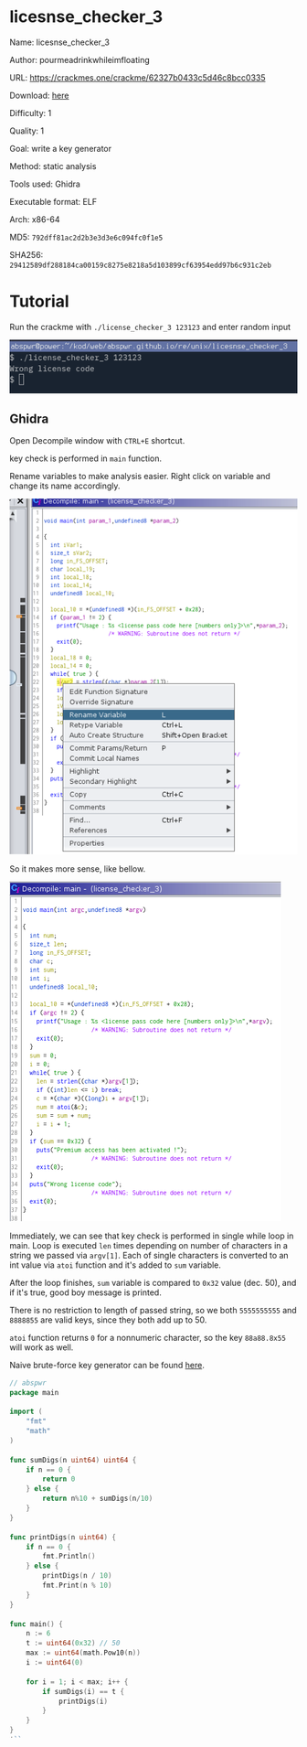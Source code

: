 # licesnse_checker_3

Name: licesnse_checker_3

Author: pourmeadrinkwhileimfloating

URL: https://crackmes.one/crackme/62327b0433c5d46c8bcc0335

Download: [here](./license_checker_3)

Difficulty: 1

Quality: 1

Goal: write a key generator

Method: static analysis

Tools used: Ghidra

Executable format: ELF

Arch: x86-64

MD5: `792dff81ac2d2b3e3d3e6c094fc0f1e5`

SHA256: `29412589df288184ca00159c8275e8218a5d103899cf63954edd97b6c931c2eb`

# Tutorial

Run the crackme with `./license_checker_3 123123` and enter random input

![run](00-crackme.png)

## Ghidra

Open Decompile window with `CTRL+E` shortcut.

key check is performed in `main` function.

Rename variables to make analysis easier. Right click on variable and change its name accordingly.

![rename variables](./01-rename-variables.png)

So it makes more sense, like bellow. 

![after rename](./02.png)

Immediately, we can see that key check is performed in single while loop in main.
Loop is executed `len` times depending on number of characters in a string we passed via `argv[1]`.
Each of single characters is converted to an int value via `atoi` function and it's added to `sum` variable.

After the loop finishes, `sum` variable is compared to `0x32` value (dec. 50), and if it's true, good boy message is printed.

There is no restriction to length of passed string, so we both `5555555555` and `8888855` are valid keys, since they both add up to 50.

`atoi` function returns `0` for a nonnumeric character, so the key `88a88.8x55` will work as well.

Naive brute-force key generator can be found [here](license_checker_3-key-generator-brute.go).

```go
// abspwr
package main

import (
	"fmt"
	"math"
)

func sumDigs(n uint64) uint64 {
	if n == 0 {
		return 0
	} else {
		return n%10 + sumDigs(n/10)
	}
}

func printDigs(n uint64) {
	if n == 0 {
		fmt.Println()
	} else {
		printDigs(n / 10)
		fmt.Print(n % 10)
	}
}

func main() {
	n := 6
	t := uint64(0x32) // 50
	max := uint64(math.Pow10(n))
	i := uint64(0)

	for i = 1; i < max; i++ {
		if sumDigs(i) == t {
			printDigs(i)
		}
	}
}
˙``
